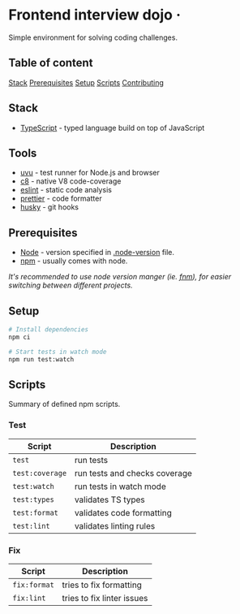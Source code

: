 # Frontend interview dojo &middot;

Simple environment for solving coding challenges.

## Table of content

[Stack](#Stack)
[Prerequisites](#Prerequisites)
[Setup](#Setup)
[Scripts](#Scripts)
[Contributing](#Contributing)

## Stack

- [TypeScript](https://www.typescriptlang.org/) - typed language build on top of JavaScript

## Tools

- [uvu](https://webpack.js.org) - test runner for Node.js and browser
- [c8](https://github.com/bcoe/c8) - native V8 code-coverage
- [eslint](https://eslint.org) - static code analysis
- [prettier](https://prettier.io) - code formatter
- [husky](https://github.com/typicode/husky) - git hooks

## Prerequisites

- [Node](https://nodejs.org/en/) - version specified in [.node-version](/.node-version) file.
- [npm](https://www.npmjs.com/) - usually comes with node.

_It's recommended to use node version manger (ie. [fnm](https://github.com/Schniz/fnm)), for easier switching between different projects._

## Setup

```sh
# Install dependencies
npm ci

# Start tests in watch mode
npm run test:watch
```

## Scripts

Summary of defined npm scripts.

### Test

| Script          | Description                   |
| --------------- | ----------------------------- |
| `test`          | run tests                     |
| `test:coverage` | run tests and checks coverage |
| `test:watch`    | run tests in watch mode       |
| `test:types`    | validates TS types            |
| `test:format`   | validates code formatting     |
| `test:lint`     | validates linting rules       |

### Fix

| Script       | Description                |
| ------------ | -------------------------- |
| `fix:format` | tries to fix formatting    |
| `fix:lint`   | tries to fix linter issues |
